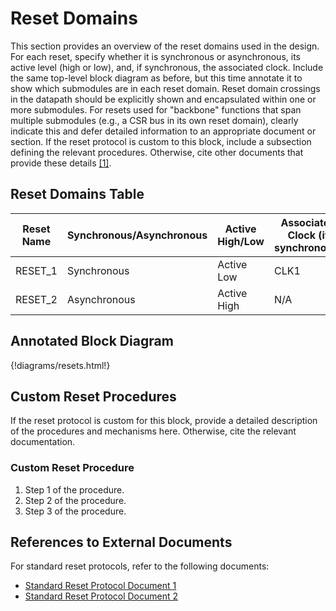 # Reset Domains

This section provides an overview of the reset domains used in the design. For each reset, specify whether it is synchronous or asynchronous, its active level (high or low), and, if synchronous, the associated clock. Include the same top-level block diagram as before, but this time annotate it to show which submodules are in each reset domain. Reset domain crossings in the datapath should be explicitly shown and encapsulated within one or more submodules. For resets used for "backbone" functions that span multiple submodules (e.g., a CSR bus in its own reset domain), clearly indicate this and defer detailed information to an appropriate document or section. If the reset protocol is custom to this block, include a subsection defining the relevant procedures. Otherwise, cite other documents that provide these details [[1]](references.md#ref1).

## Reset Domains Table

| Reset Name | Synchronous/Asynchronous | Active High/Low | Associated Clock (if synchronous) | Description              |
|------------|--------------------------|-----------------|-----------------------------------|--------------------------|
| RESET_1    | Synchronous              | Active Low      | CLK1                              | Description of RESET_1   |
| RESET_2    | Asynchronous             | Active High     | N/A                               | Description of RESET_2   |

## Annotated Block Diagram

{!diagrams/resets.html!}

## Custom Reset Procedures

If the reset protocol is custom for this block, provide a detailed description of the procedures and mechanisms here. Otherwise, cite the relevant documentation.

### Custom Reset Procedure

1. Step 1 of the procedure.
2. Step 2 of the procedure.
3. Step 3 of the procedure.

## References to External Documents

For standard reset protocols, refer to the following documents:

- [Standard Reset Protocol Document 1](path/to/document1)
- [Standard Reset Protocol Document 2](path/to/document2)
